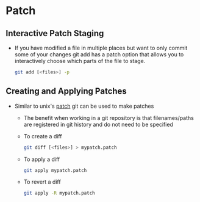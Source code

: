 # Patch

## Interactive Patch Staging

* If you have modified a file in multiple places but want to only commit some of your changes git add has a patch option that allows you to interactively choose which parts of the file to stage.

    ```bash
    git add [<files>] -p
    ```

## Creating and Applying Patches

* Similar to unix's [patch](../Unix/patch.md) git can be used to make patches
  * The benefit when working in a git repository is that filenames/paths are registered in git history and do not need to be specified
  * To create a diff
  
      ```bash
      git diff [<files>] > mypatch.patch
      ```
      
  * To apply a diff
  
      ```bash
      git apply mypatch.patch
      ```
      
  * To revert a diff
    
      ```bash
      git apply -R mypatch.patch
      ```
